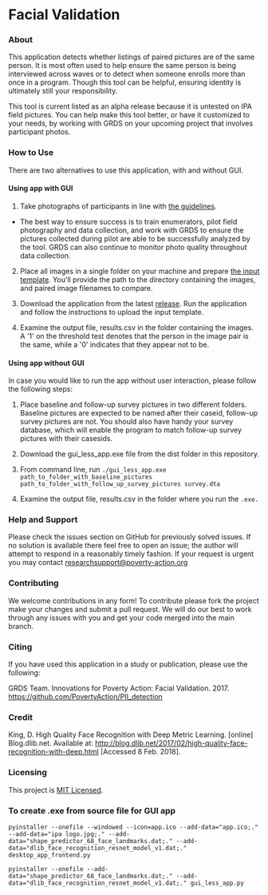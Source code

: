 # Facial Validation

### About

This application detects whether listings of paired pictures are of the same person. It is most often used to help ensure the same person is being interviewed across waves or to detect when someone enrolls more than once in a program. Though this tool can be helpful, ensuring identity is ultimately still your responsibility.

This tool is current listed as an alpha release because it is untested on IPA field pictures. You can help make this tool better, or have it customized to your needs, by working with GRDS on your upcoming project that involves participant photos.

### How to Use

There are two alternatives to use this application, with and without GUI.

#### Using app with GUI

1. Take photographs of participants in line with [the guidelines](https://github.com/PovertyAction/Facial-Validation/blob/master/Photography%20Guidelines%20for%20Facial%20Validation.pdf).
- The best way to ensure success is to train enumerators, pilot field photography and data collection, and work with GRDS to ensure the pictures collected during pilot are able to be successfully analyzed by the tool. GRDS can also continue to monitor photo quality throughout data collection. 

2. Place all images in a single folder on your machine and prepare [the input template](https://github.com/PovertyAction/Facial-Validation/blob/master/input_template.xlsx). You'll provide the path to the directory containing the images, and paired image filenames to compare.

3. Download the application from the latest [release](https://github.com/PovertyAction/Facial-Validation/releases). Run the application and follow the instructions to upload the input template.

4. Examine the output file, results.csv in the folder containing the images. A '1' on the threshold test denotes that the person in the image pair is the same, while a '0' indicates that they appear not to be.

#### Using app without GUI

In case you would like to run the app without user interaction, please follow the following steps:

1. Place baseline and follow-up survey pictures in two different folders. Baseline pictures are expected to be named after their caseid, follow-up survey pictures are not. You should also have handy your survey database, which will enable the program to match follow-up survey pictures with their casesids.

2. Download the gui_less_app.exe file from the dist folder in this repository.

3. From command line, run `./gui_less_app.exe path_to_folder_with_baseline_pictures path_to_folder_with_follow_up_survey_pictures survey.dta`

4. Examine the output file, results.csv in the folder where you run the `.exe.`

### Help and Support
Please check the issues section on GitHub for previously solved issues. If no solution is available there feel free to open an issue; the author will attempt to respond in a reasonably timely fashion. If your request is urgent you may contact researchsupport@poverty-action.org

### Contributing
We welcome contributions in any form! To contribute please fork the project make your changes and submit a pull request. We will do our best to work through any issues with you and get your code merged into the main branch.

### Citing
If you have used this application in a study or publication, please use the following:

GRDS Team. Innovations for Poverty Action: Facial Validation. 2017. https://github.com/PovertyAction/PII_detection

### Credit
King, D. High Quality Face Recognition with Deep Metric Learning. [online] Blog.dlib.net. Available at: http://blog.dlib.net/2017/02/high-quality-face-recognition-with-deep.html [Accessed 8 Feb. 2018].

### Licensing
This project is [MIT Licensed](https://github.com/PovertyAction/Facial-Validation/blob/master/LICENSE).

 

### To create .exe from source file for GUI app

`pyinstaller --onefile --windowed --icon=app.ico --add-data="app.ico;." --add-data="ipa logo.jpg;." --add-data="shape_predictor_68_face_landmarks.dat;." --add-data="dlib_face_recognition_resnet_model_v1.dat;." desktop_app_frontend.py`

`pyinstaller --onefile --add-data="shape_predictor_68_face_landmarks.dat;." --add-data="dlib_face_recognition_resnet_model_v1.dat;." gui_less_app.py`

<!-- .\gui_less_app.exe input_example\baseline_pics input_example\secondwave_pics input_example\pic_name_to_caseid.csv -->